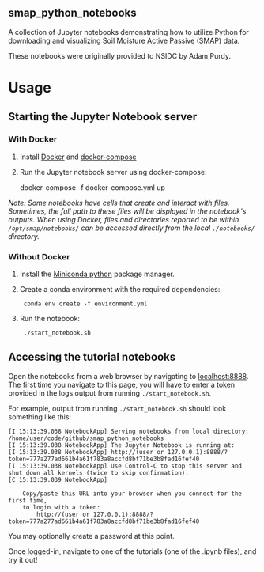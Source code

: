 smap_python_notebooks
---

A collection of Jupyter notebooks demonstrating how to utilize Python for
downloading and visualizing Soil Moisture Active Passive (SMAP) data.

These notebooks were originally provided to NSIDC by Adam Purdy.


# Usage

## Starting the Jupyter Notebook server

### With Docker

1. Install [Docker](https://docs.docker.com/install/) and [docker-compose](https://docs.docker.com/compose/install/)
2. Run the Jupyter notebook server using docker-compose:

    docker-compose -f docker-compose.yml up

_Note: Some notebooks have cells that create and interact with files. Sometimes,
the full path to these files will be displayed in the notebook's outputs. When
using Docker, files and directories reported to be within `/opt/smap/notebooks/`
can be accessed directly from the local `./notebooks/` directory._

### Without Docker

1. Install the [Miniconda
   python](https://conda.io/docs/user-guide/install/index.html) package manager.

2. Create a conda environment with the required dependencies:

        conda env create -f environment.yml
    
3. Run the notebook:

        ./start_notebook.sh


## Accessing the tutorial notebooks

Open the notebooks from a web browser by navigating to
[localhost:8888](localhost:8888). The first time you navigate to this page, you
will have to enter a token provided in the logs output from running
`./start_notebook.sh`. 

For example, output from running `./start_notebook.sh` should look something like this:

```
[I 15:13:39.038 NotebookApp] Serving notebooks from local directory: /home/user/code/github/smap_python_notebooks
[I 15:13:39.038 NotebookApp] The Jupyter Notebook is running at:
[I 15:13:39.038 NotebookApp] http://(user or 127.0.0.1):8888/?token=777a277ad661b4a61f783a8accfd8bf71be3b8fad16fef40
[I 15:13:39.038 NotebookApp] Use Control-C to stop this server and shut down all kernels (twice to skip confirmation).
[C 15:13:39.039 NotebookApp]

    Copy/paste this URL into your browser when you connect for the first time,
    to login with a token:
        http://(user or 127.0.0.1):8888/?token=777a277ad661b4a61f783a8accfd8bf71be3b8fad16fef40
```

You may optionally create a password at this point.

Once logged-in, navigate to one of the tutorials (one of the .ipynb files), and try it out!
